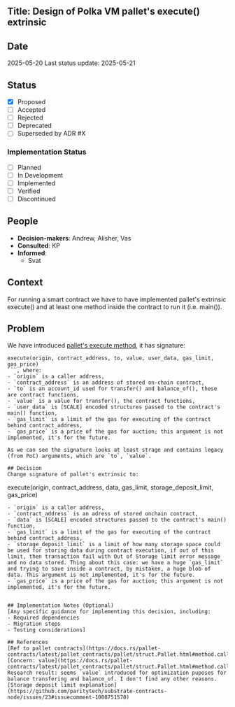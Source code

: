 ## Title: Design of Polka VM pallet's execute() extrinsic

## Date
2025-05-20
Last status update: 2025-05-21

## Status
- [X] Proposed
- [ ] Accepted
- [ ] Rejected
- [ ] Deprecated
- [ ] Superseded by ADR #X

### Implementation Status
- [ ] Planned
- [ ] In Development
- [ ] Implemented
- [ ] Verified
- [ ] Discontinued

## People
- **Decision-makers**: Andrew, Alisher, Vas
- **Consulted**: KP
- **Informed**:
  - Svat

## Context
For running a smart contract we have to have implemented pallet's extrinsic execute() and at least one method inside the contract to run it (i.e. main()).

## Problem
We have introduced [pallet's execute method](https://github.com/QuantumFusion-network/qf-solochain/blob/main/pallets/qf-polkavm/src/lib.rs#L333), it has signature:
```
execute(origin, contract_address, to, value, user_data, gas_limit, gas_price)
```, where:
- `origin` is a caller address,
- `contract_address` is an address of stored on-chain contract,
- `to` is an account_id used for transfer() and balance_of(), these are contract functions,
- `value` is a value for transfer(), the contract functions,
- `user_data` is [SCALE] encoded structures passed to the contract's main() function,
- `gas_limit` is a limit of the gas for executing of the contract behind contract_address,
- `gas_price` is a price of the gas for auction; this argument is not implemented, it's for the future.

As we can see the signature looks at least strage and contains legacy (from PoC) arguments, which are `to`, `value`.

## Decision
Change signature of pallet's extrinsic to:
```
execute(origin, contract_address, data, gas_limit, storage_deposit_limit, gas_price)
```, where:
- `origin` is a caller address,
- `contract_address` is an adress of stored onchain contract,
- `data` is [SCALE] encoded structures passed to the contract's main() function,
- `gas_limit` is a limit of the gas for executing of the contract behind contract_address,
- `storage_deposit_limit` is a limit of how many storage space could be used for storing data during contract execution, if out of this limit, then transaction fail with Out of Storage limit error message and no data stored. Thing about this case: we have a huge `gas_limit` and trying to save inside a contract, by mistaken, a huge blob of data. This argument is not implemented, it's for the future.
- `gas_price` is a price of the gas for auction; this argument is not implemented, it's for the future.


## Implementation Notes (Optional)
[Any specific guidance for implementing this decision, including:
- Required dependencies
- Migration steps
- Testing considerations]

## References
[Ref to pallet contracts](https://docs.rs/pallet-contracts/latest/pallet_contracts/pallet/struct.Pallet.html#method.call)
[Concern: value](https://docs.rs/pallet-contracts/latest/pallet_contracts/pallet/struct.Pallet.html#method.call)
Research result: seems `value` introduced for optimization puposes for balance transfering and balance_of. I don't find any other reasons.
[Storage deposit limit explanation](https://github.com/paritytech/substrate-contracts-node/issues/23#issuecomment-1008751578)

